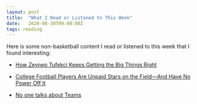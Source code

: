 ```yaml
---
layout: post
title:  "What I Read or Listened to This Week"
date:   2020-08-30T09:09:00Z
tags: reading
---
```

Here is some non-basketball content I read or listened to this week that I found interesting:


* [How Zeynep Tufekci Keeps Getting the Big Things Right](https://www.nytimes.com/2020/08/23/business/media/how-zeynep-tufekci-keeps-getting-the-big-things-right.html)

* [College Football Players Are Unpaid Stars on the Field—And Have No Power Off It](https://www.vanityfair.com/culture/2020/08/college-football-unpaid-stars-with-no-power)

* [No one talks about Teams](https://vicki.substack.com/p/no-one-talks-about-teams)
